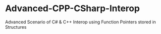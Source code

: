 # Advanced-CPP-CSharp-Interop
Advanced Scenario of C# &amp; C++ Interop using Function Pointers stored in Structures

